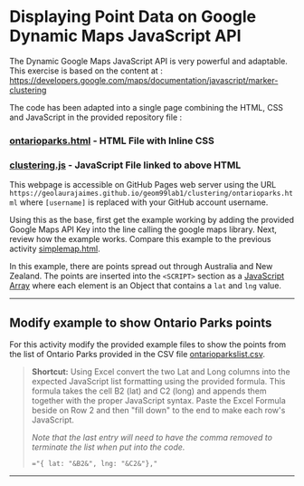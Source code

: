 # Displaying Point Data on Google Dynamic Maps JavaScript API

The Dynamic Google Maps JavaScript API is very powerful and adaptable. This exercise is based on the content at :
https://developers.google.com/maps/documentation/javascript/marker-clustering 

The code has been adapted into a single page combining the HTML, CSS and JavaScript in the provided repository file :

### [ontarioparks.html](ontarioparks.html) - HTML File with Inline CSS
### [clustering.js](clustering.js) - JavaScript File linked to above HTML

This webpage is accessible on GitHub Pages web server using the URL `https://geolaurajaimes.github.io/geom99lab1/clustering/ontarioparks.html` where `[username]` is replaced with your GitHub account username. 

Using this as the base, first get the example working by adding the provided Google Maps API Key into the line calling the google maps library. Next, review how the example works. Compare this example to the previous activity [simplemap.html](../services/simplemap.html).

In this example, there are points spread out through Australia and New Zealand. The points are inserted into the `<SCRIPT>` section as a [JavaScript Array](https://www.w3schools.com/js/js_arrays.asp) where each element is an Object that contains a `lat` and `lng` value. 

---

## Modify example to show Ontario Parks points

For this activity modify the provided example files to show the points from the list of Ontario Parks provided in the CSV file [ontarioparkslist.csv](ontarioparkslist.csv). 

> **Shortcut:** Using Excel convert the two Lat and Long columns into the expected JavaScript list formatting using the provided formula. This formula takes the cell B2 (lat) and C2 (long) and appends them together with the proper JavaScript syntax. Paste the Excel Formula beside on Row 2 and then "fill down" to the end to make each row's JavaScript. 
>
> _Note that the last entry will need to have the comma removed to terminate the list when put into the code._ 
>
> ```
> ="{ lat: "&B2&", lng: "&C2&"},"
> ```
---
